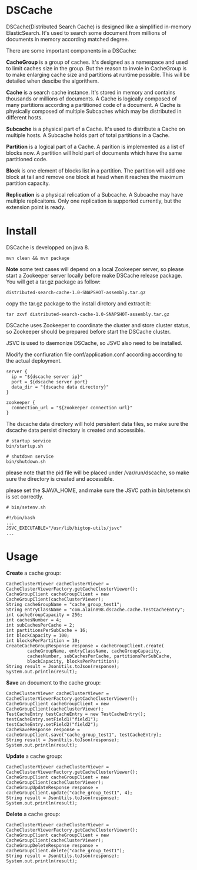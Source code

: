 # DSCache
DSCache(Distributed Search Cache) is designed like a simplified in-memory ElasticSearch. It's used to search some document from millions of documents in memory according matched degree.

There are some important components in a DSCache:

**CacheGroup** is a group of caches. It's designed as a namespace and used to limit caches size in the group. But the reason to invole in CacheGroup is to make enlarging cache size and partitions at runtime possible. This will be detailed when descibe the algorithem.

**Cache** is a search cache instance. It's stored in memory and contains thousands or millions of documents. A Cache is logically composed of many partitions according a partitioned code of a document. A Cache is physically composed of multiple Subcaches which may be distributed in different hosts.

**Subcache** is a physical part of a Cache. It's used to distribute a Cache on multiple hosts. A Subcache holds part of total partitions in a Cache.

**Partition** is a logical part of a Cache. A parition is implemented as a list of blocks now. A partition will hold part of documents which have the same partitioned code.

**Block** is one element of blocks list in a partition. The partition will add one block at tail and remove one block at head when it reaches the maximum partition capacity.

**Replication** is a physical relication of a Subcache. A Subcache may have multiple replicaitons. Only one replication is supported currently, but the extension point is ready.


# Install
DSCache is developped on java 8.

```
mvn clean && mvn package
```
**Note** some test cases will depend on a local Zookeeper server, so please start a Zookeeper server locally before make DSCache release package. You will get a tar.gz package as follow:

```
distributed-search-cache-1.0-SNAPSHOT-assembly.tar.gz
```
copy the tar.gz package to the install dirctory and extract it:
```
tar zxvf distributed-search-cache-1.0-SNAPSHOT-assembly.tar.gz
```

DSCache uses Zookeeper to coordinate the cluster and store cluster status, so Zookeeper should be prepared before start the DSCache cluster.

JSVC is used to daemonize DSCache, so JSVC also need to be installed.

Modify the confiuration file conf/application.conf according according to the actual deployment.

```
server {
  ip = "${dscache server ip}"
  port = ${dscache server port}
  data_dir = "{dscache data directory}"
}

zookeeper {
  connection_url = "${zookeeper connection url}"
}
```
The dscache data directory will hold persistent data files, so make sure the dscache data persist directory is created and accessible.

```
# startup service
bin/startup.sh

# shutdown service
bin/shutdown.sh
```

please note that the pid file will be placed under /var/run/dscache, so make sure the directory is created and accessible.

please set the $JAVA_HOME, and make sure the JSVC path in bin/setenv.sh is set correctly.

```
# bin/setenv.sh

#!/bin/bash
...
JSVC_EXECUTABLE="/usr/lib/bigtop-utils/jsvc"
...
```

# Usage
**Create** a cache group:

	CacheClusterViewer cacheClusterViewer = CacheClusterViewerFactory.getCacheClusterViewer();
	CacheGroupClient cacheGroupClient = new CacheGroupClient(cacheClusterViewer);
	String cacheGroupName = "cache_group_test1";
	String entryClassName = "com.alain898.dscache.cache.TestCacheEntry";
	int cacheGroupCapacity = 256;
	int cachesNumber = 4;
	int subCachesPerCache = 2;
	int partitionsPerSubCache = 16;
	int blockCapacity = 100;
	int blocksPerPartition = 10;
	CreateCacheGroupResponse response = cacheGroupClient.create(
	        cacheGroupName, entryClassName, cacheGroupCapacity,
	        cachesNumber, subCachesPerCache, partitionsPerSubCache,
	        blockCapacity, blocksPerPartition);
	String result = JsonUtils.toJson(response);
	System.out.println(result);

**Save** an document to the cache group:

	CacheClusterViewer cacheClusterViewer = CacheClusterViewerFactory.getCacheClusterViewer();
	CacheGroupClient cacheGroupClient = new CacheGroupClient(cacheClusterViewer);
	TestCacheEntry testCacheEntry = new TestCacheEntry();
	testCacheEntry.setField1("field1");
	testCacheEntry.setField2("field2");
	CacheSaveResponse response = cacheGroupClient.save("cache_group_test1", testCacheEntry);
	String result = JsonUtils.toJson(response);
	System.out.println(result);


**Update** a cache group:

	CacheClusterViewer cacheClusterViewer = CacheClusterViewerFactory.getCacheClusterViewer();
	CacheGroupClient cacheGroupClient = new CacheGroupClient(cacheClusterViewer);
	CacheGroupUpdateResponse response = cacheGroupClient.update("cache_group_test1", 4);
	String result = JsonUtils.toJson(response);
	System.out.println(result);


**Delete** a cache group:

	CacheClusterViewer cacheClusterViewer = CacheClusterViewerFactory.getCacheClusterViewer();
	CacheGroupClient cacheGroupClient = new CacheGroupClient(cacheClusterViewer);
	CacheGroupDeleteResponse response = cacheGroupClient.delete("cache_group_test1");
	String result = JsonUtils.toJson(response);
	System.out.println(result);
